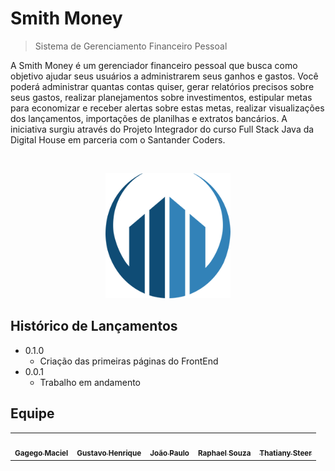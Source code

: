 # Smith Money
> Sistema de Gerenciamento Financeiro Pessoal

A Smith Money é um gerenciador financeiro pessoal que busca como objetivo ajudar seus usuários a administrarem seus ganhos e gastos. Você poderá administrar quantas contas quiser, gerar relatórios precisos sobre seus gastos, realizar planejamentos sobre investimentos, estipular metas para economizar e receber alertas sobre estas metas, realizar visualizações dos lançamentos, importações de planilhas e extratos bancários. A iniciativa surgiu através do Projeto Integrador do curso Full Stack Java da Digital House em parceria com o Santander Coders.

<br />
<p align="center">
  <img width="200" height="200" src="https://raw.githubusercontent.com/ralphevil/smithmoney-pi/master/header.png">
</p>

## Histórico de Lançamentos

* 0.1.0
    * Criação das primeiras páginas do FrontEnd
* 0.0.1
    * Trabalho em andamento

## Equipe

<table>
  <tr>
    <td align="center">
	<a href="https://github.com/gagegomaciel">
	<img src="https://avatars0.githubusercontent.com/u/53307000?s=400&u=17abfe4ef98a37b5ebe1bfcf7e61aca383d993f1&v=4" width="150px;" alt=""/>
	<br />
	<sub><b>Gagego Maciel</b></sub></a>
	<br />
    </td>
    <td align="center">
	<a href="https://github.com/Gusotavu">
	<img src="https://i.ibb.co/dkLBjWC/gustavo.jpg" width="150px;" alt=""/>
	<br />
	<sub><b>Gustavo Henrique</b></sub></a>
	<br />
    </td>
    <td align="center">
	<a href="https://github.com/jotapelc">
	<img src="https://i.ibb.co/B6CbGTK/joao.jpg" width="150px;" alt=""/>
	<br />
	<sub><b>João Paulo</b></sub></a>
	<br />
    </td>
    <td align="center">
	<a href="https://github.com/ralphevil">
	<img src="https://avatars2.githubusercontent.com/u/58511949?s=400&u=e1a5ffc654471ee24d6e10e5f948663ced7fbc8e&v=4" width="150px;" alt=""/>
	<br />
	<sub><b>Raphael Souza</b></sub></a>
	<br />
    </td>
    <td align="center">
	<a href="https://github.com/ThatianySteer">
	<img src="https://avatars1.githubusercontent.com/u/63383202?s=400&u=aaf7d47331b64c02400c178a6decb445a53c21f4&v=4" width="150px;" alt=""/>
	<br />
	<sub><b>Thatiany Steer</b></sub></a>
	<br />
    </td>
<table>

